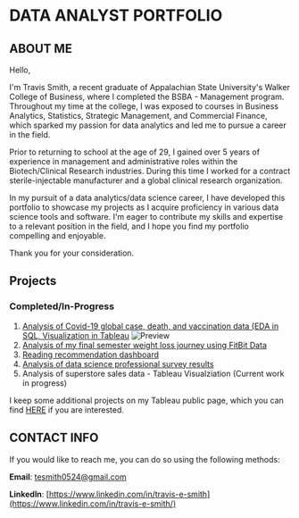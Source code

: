# DATA ANALYST PORTFOLIO

## ABOUT ME

Hello,

I'm Travis Smith, a recent graduate of Appalachian State University's Walker College of Business, where I completed the BSBA - Management program. Throughout my time at the college, I was exposed to courses in Business Analytics, Statistics, Strategic Management, and Commercial Finance, which sparked my passion for data analytics and led me to pursue a career in the field.

Prior to returning to school at the age of 29, I gained over 5 years of experience in management and administrative roles within the Biotech/Clinical Research industries. During this time I worked for a contract sterile-injectable manufacturer and a global clinical research organization.

In my pursuit of a data analytics/data science career, I have developed this portfolio to showcase my projects as I acquire proficiency in various data science tools and software. I'm eager to contribute my skills and expertise to a relevant position in the field, and I hope you find my portfolio compelling and enjoyable.

Thank you for your consideration.

## Projects

### Completed/In-Progress

1. [Analysis of Covid-19 global case, death, and vaccination data (EDA in SQL, Visualization in Tableau](https://github.com/Cypho-Dyas/tesmith_portolio_projects/tree/main/1%20-%20Covid%20Data%20Analysis)
![Preview](https://github.com/Cypho-Dyas/tesmith_portolio_projects/blob/main/1%20-%20Covid%20Data%20Analysis/Tableau%20Covid%20-%20Cases%20Dashboard.PNG)
3. [Analysis of my final semester weight loss journey using FitBit Data](https://github.com/Cypho-Dyas/tesmith_portolio_projects/tree/main/2%20-%20FitBit%20Data%20Analysis)
4. [Reading recommendation dashboard](https://github.com/Cypho-Dyas/tesmith_portolio_projects/tree/main/3%20-%20Reading%20Recomendations%20Dashboard)
5. [Analysis of data science professional survey results](https://github.com/Cypho-Dyas/tesmith_portolio_projects/tree/main/4%20-%20Data%20Professionals%20Survey%20Results%20Analysis)
6. Analysis of superstore  sales data - Tableau Visualziation (Current work in progress)

I keep some additional projects on my Tableau public page, which you can find [HERE](https://public.tableau.com/app/profile/travis.smith7313 ) if you are interested.

## CONTACT INFO

If you would like to reach me, you can do so using the following methods:

**Email**: tesmith0524@gmail.com

**LinkedIn**: [https://www.linkedin.com/in/travis-e-smith](https://www.linkedin.com/in/travis-e-smith/)
